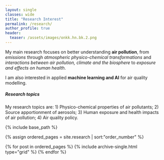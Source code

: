 ```yaml
---
layout: single
classes: wide
title: "Research Interest"
permalink: /research/
author_profile: true
header:
  teaser: /assets/images/onkk.hn.bk.2.png
---
```



My main research focuses on better understanding **air pollution**, 
from *emissions* through *atmospheric physico-chemical transformations* and *interactions between air pollution, climate and the biosphere* to *exposure and effects on human health*.

I am also interested in applied **machine learning and AI** for air quality modelling. 

##### Research topics

My research topics are: 1) Physico-chemical properties of air pollutants; 2) Source apportionment of aerosols; 3) Human exposure and health impacts of air pollution; 4) Air quality policy. 

<nbsp>

{% include base_path %}

{% assign ordered_pages = site.research | sort:"order_number" %}

{% for post in ordered_pages %}
  {% include archive-single.html type="grid" %}
{% endfor %}

